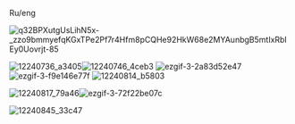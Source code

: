 Ru/eng

![q32BPXutgUsLihN5x-_zzo9bmmyefqKGxTPe2Pf7r4Hfm8pCQHe92HkW68e2MYAunbgB5mtIxRbIEy0Uovrjt-85](https://github.com/user-attachments/assets/5b0874b4-8885-4185-9ffc-ed6a82bf5134)


![12240736_a3405](https://github.com/user-attachments/assets/50c7cdb2-9387-4fe1-a816-cfe5b61323ab)![12240746_4ceb3](https://github.com/user-attachments/assets/728f4ba6-4848-4382-bc00-4d40e2dda14c)
![ezgif-3-2a83d52e47](https://github.com/user-attachments/assets/28f5f381-c94a-434e-aff9-a11fba596d8f)![ezgif-3-f9e146e77f](https://github.com/user-attachments/assets/49595e8b-6862-4851-9ab8-d5890aad07a5)
![12240814_b5803](https://github.com/user-attachments/assets/8783c574-421b-481b-9e27-9cc13122ac20)

![12240817_79a46](https://github.com/user-attachments/assets/9dbaafe6-bd7f-4c90-a25d-9a128fa5fe3e)![ezgif-3-72f22be07c](https://github.com/user-attachments/assets/b0b05afd-e442-4d07-bd86-e7c53b055bcb)


![12240845_33c47](https://github.com/user-attachments/assets/76fda4df-9722-4c38-9f83-d2cc1a5762c8)









<!---
SemaSour/SemaSour is a ✨ special ✨ repository because its `README.md` (this file) appears on your GitHub profile.
You can click the Preview link to take a look at your changes.
--->
